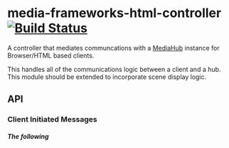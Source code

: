 # media-frameworks-html-controller [![Build Status](https://travis-ci.org/Colum-SMA-Dev/media-frameworks-html-controller.svg?branch=master)](https://travis-ci.org/Colum-SMA-Dev/media-frameworks-html-controller)

A controller that mediates communcations with a [MediaHub](https://github.com/Colum-SMA-Dev/MediaHub) instance for Browser/HTML based clients. 

This handles all of the communications logic between a client and a hub. This module should be extended to incorporate scene display logic. 

## API

### Client Initiated Messages

##### The following 

